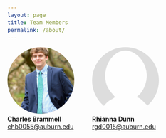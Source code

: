 ```yaml
---
layout: page
title: Team Members
permalink: /about/
---
```


<style>
    .headshot {
        width: 150px;
        height: 150px; /* Set a fixed height */
        object-fit: cover; /* Prevents the image from stretching */
        border-radius: 50%; /* Optional: Makes the images circular */
    }
</style>

<div style="display: flex; gap: 40px; flex-wrap: wrap;">
  <div style="text-align: left;">
    <img src="/assets/images/charles_headshot.jpeg" alt="Charles Brammell" class="headshot">
    <br>
    <strong>Charles Brammell</strong>
    <br>
    <a href="mailto:chb0055@auburn.edu">chb0055@auburn.edu</a>
  </div>
  <!-- Add more team members here inside their own div -->
  <div>
    <img src="/assets/images/placeholder_headshot.png" alt="Rhianna Dunn" class="headshot">
    <br>
    <strong>Rhianna Dunn</strong>
    <br>
    <a href="mailto:rgd0015@auburn.edu">rgd0015@auburn.edu</a>
  </div>
</div>